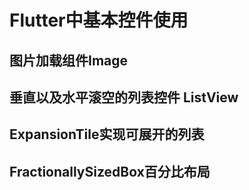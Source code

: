 # Flutter中基本控件使用

## 图片加载组件Image



## 垂直以及水平滚空的列表控件 ListView

## ExpansionTile实现可展开的列表

## FractionallySizedBox百分比布局

